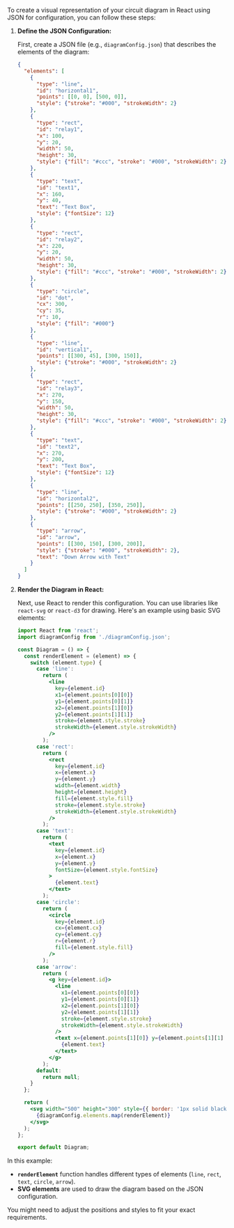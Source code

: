 To create a visual representation of your circuit diagram in React using JSON for configuration, you can follow these steps:

1. **Define the JSON Configuration:**

   First, create a JSON file (e.g., `diagramConfig.json`) that describes the elements of the diagram:

   ```json
   {
     "elements": [
       {
         "type": "line",
         "id": "horizontal1",
         "points": [[0, 0], [500, 0]],
         "style": {"stroke": "#000", "strokeWidth": 2}
       },
       {
         "type": "rect",
         "id": "relay1",
         "x": 100,
         "y": 20,
         "width": 50,
         "height": 30,
         "style": {"fill": "#ccc", "stroke": "#000", "strokeWidth": 2}
       },
       {
         "type": "text",
         "id": "text1",
         "x": 160,
         "y": 40,
         "text": "Text Box",
         "style": {"fontSize": 12}
       },
       {
         "type": "rect",
         "id": "relay2",
         "x": 220,
         "y": 20,
         "width": 50,
         "height": 30,
         "style": {"fill": "#ccc", "stroke": "#000", "strokeWidth": 2}
       },
       {
         "type": "circle",
         "id": "dot",
         "cx": 300,
         "cy": 35,
         "r": 10,
         "style": {"fill": "#000"}
       },
       {
         "type": "line",
         "id": "vertical1",
         "points": [[300, 45], [300, 150]],
         "style": {"stroke": "#000", "strokeWidth": 2}
       },
       {
         "type": "rect",
         "id": "relay3",
         "x": 270,
         "y": 150,
         "width": 50,
         "height": 30,
         "style": {"fill": "#ccc", "stroke": "#000", "strokeWidth": 2}
       },
       {
         "type": "text",
         "id": "text2",
         "x": 270,
         "y": 200,
         "text": "Text Box",
         "style": {"fontSize": 12}
       },
       {
         "type": "line",
         "id": "horizontal2",
         "points": [[250, 250], [350, 250]],
         "style": {"stroke": "#000", "strokeWidth": 2}
       },
       {
         "type": "arrow",
         "id": "arrow",
         "points": [[300, 150], [300, 200]],
         "style": {"stroke": "#000", "strokeWidth": 2},
         "text": "Down Arrow with Text"
       }
     ]
   }
   ```

2. **Render the Diagram in React:**

   Next, use React to render this configuration. You can use libraries like `react-svg` or `react-d3` for drawing. Here's an example using basic SVG elements:

   ```jsx
   import React from 'react';
   import diagramConfig from './diagramConfig.json';

   const Diagram = () => {
     const renderElement = (element) => {
       switch (element.type) {
         case 'line':
           return (
             <line
               key={element.id}
               x1={element.points[0][0]}
               y1={element.points[0][1]}
               x2={element.points[1][0]}
               y2={element.points[1][1]}
               stroke={element.style.stroke}
               strokeWidth={element.style.strokeWidth}
             />
           );
         case 'rect':
           return (
             <rect
               key={element.id}
               x={element.x}
               y={element.y}
               width={element.width}
               height={element.height}
               fill={element.style.fill}
               stroke={element.style.stroke}
               strokeWidth={element.style.strokeWidth}
             />
           );
         case 'text':
           return (
             <text
               key={element.id}
               x={element.x}
               y={element.y}
               fontSize={element.style.fontSize}
             >
               {element.text}
             </text>
           );
         case 'circle':
           return (
             <circle
               key={element.id}
               cx={element.cx}
               cy={element.cy}
               r={element.r}
               fill={element.style.fill}
             />
           );
         case 'arrow':
           return (
             <g key={element.id}>
               <line
                 x1={element.points[0][0]}
                 y1={element.points[0][1]}
                 x2={element.points[1][0]}
                 y2={element.points[1][1]}
                 stroke={element.style.stroke}
                 strokeWidth={element.style.strokeWidth}
               />
               <text x={element.points[1][0]} y={element.points[1][1] - 10}>
                 {element.text}
               </text>
             </g>
           );
         default:
           return null;
       }
     };

     return (
       <svg width="500" height="300" style={{ border: '1px solid black' }}>
         {diagramConfig.elements.map(renderElement)}
       </svg>
     );
   };

   export default Diagram;
   ```

In this example:
- **`renderElement`** function handles different types of elements (`line`, `rect`, `text`, `circle`, `arrow`).
- **SVG elements** are used to draw the diagram based on the JSON configuration.

You might need to adjust the positions and styles to fit your exact requirements.
